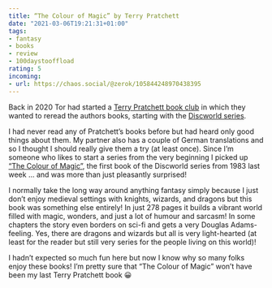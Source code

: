 ```yaml
---
title: “The Colour of Magic” by Terry Pratchett
date: "2021-03-06T19:21:31+01:00"
tags:
- fantasy
- books
- review
- 100daystooffload
rating: 5
incoming:
- url: https://chaos.social/@zerok/105844248970438395
---
```


Back in 2020 Tor had started a [Terry Pratchett book club](https://www.tor.com/2020/06/16/introducing-the-terry-pratchett-book-club/) in which they wanted to reread the authors books, starting with the [Discworld series](https://www.terrypratchettbooks.com/book-series/discworld/).

I had never read any of Pratchett’s books before but had heard only good things about them. My partner also has a couple of German translations and so I thought I should really give them a try (at least once). Since I’m someone who likes to start a series from the very beginning I picked up [“The Colour of Magic”](https://www.terrypratchettbooks.com/books/the-colour-of-magic/), the first book of the Discworld series from 1983 last week … and was more than just pleasantly surprised! 

I normally take the long way around anything fantasy simply because I just don’t enjoy medieval settings with knights, wizards, and dragons but this book was something else entirely! In just 278 pages it builds a vibrant world filled with magic, wonders, and just a lot of humour and sarcasm! In some chapters the story even borders on sci-fi and gets a very Douglas Adams-feeling. Yes, there are dragons and wizards but all is very light-hearted (at least for the reader but still very series for the people living on this world)!

I hadn’t expected so much fun here but now I know why so many folks enjoy these books! I’m pretty sure that “The Colour of Magic” won’t have been my last Terry Pratchett book 😀

